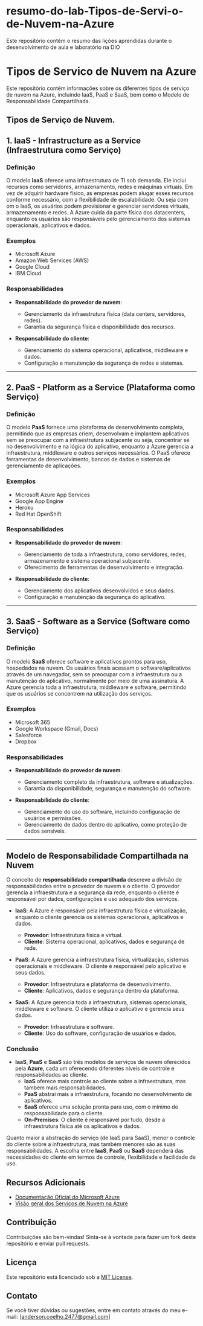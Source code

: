 # resumo-do-lab-Tipos-de-Servi-o-de-Nuvem-na-Azure
Este repositório contém o resumo das lições aprendidas durante o desenvolvimento de aula e laboratório na DIO

# Tipos de Servico de Nuvem na Azure

Este repositório contém informações sobre os diferentes tipos de serviço de nuvem na Azure, incluindo IaaS, PaaS e SaaS, bem como o Modelo de Responsabilidade Compartilhada.

## Tipos de Serviço de Nuvem.


## 1. **IaaS - Infrastructure as a Service** (Infraestrutura como Serviço)

### Definição
O modelo **IaaS** oferece uma infraestrutura de TI sob demanda. Ele inclui recursos como servidores, armazenamento, redes e máquinas virtuais. Em vez de adquirir hardware físico, as empresas podem alugar esses recursos conforme necessário, com a flexibilidade de escalabilidade. Ou seja com om o IaaS, os usuários podem provisionar e gerenciar servidores virtuais, armazenamento e redes. A Azure cuida da parte física dos datacenters, enquanto os usuários são responsáveis pelo gerenciamento dos sistemas operacionais, aplicativos e dados.

### Exemplos
- Microsoft Azure
- Amazon Web Services (AWS)
- Google Cloud
- IBM Cloud

### Responsabilidades
- **Responsabilidade do provedor de nuvem**:
  - Gerenciamento da infraestrutura física (data centers, servidores, redes).
  - Garantia da segurança física e disponibilidade dos recursos.

- **Responsabilidade do cliente**:
  - Gerenciamento do sistema operacional, aplicativos, middleware e dados.
  - Configuração e manutenção da segurança de redes e sistemas.

---

## 2. **PaaS - Platform as a Service** (Plataforma como Serviço)

### Definição
O modelo **PaaS** fornece uma plataforma de desenvolvimento completa, permitindo que as empresas criem, desenvolvam e implantem aplicativos sem se preocupar com a infraestrutura subjacente ou seja, concentrar se no desenvolvimento e na lógica do aplicativo, enquanto a Azure gerencia a infraestrutura, middleware e outros serviços necessários. O PaaS oferece ferramentas de desenvolvimento, bancos de dados e sistemas de gerenciamento de aplicações.

### Exemplos
- Microsoft Azure App Services
- Google App Engine
- Heroku
- Red Hat OpenShift

### Responsabilidades
- **Responsabilidade do provedor de nuvem**:
  - Gerenciamento de toda a infraestrutura, como servidores, redes, armazenamento e sistema operacional subjacente.
  - Oferecimento de ferramentas de desenvolvimento e integração.

- **Responsabilidade do cliente**:
  - Gerenciamento dos aplicativos desenvolvidos e seus dados.
  - Configuração e manutenção da segurança do aplicativo.

---

## 3. **SaaS - Software as a Service** (Software como Serviço)

### Definição
O modelo **SaaS** oferece software e aplicativos prontos para uso, hospedados na nuvem. Os usuários finais acessam o software/aplicativos através de um navegador, sem se preocupar com a infraestrutura ou a manutenção do aplicativo, normalmente por meio de uma assinatura. A Azure gerencia toda a infraestrutura, middleware e software, permitindo que os usuários se concentrem na utilização dos serviços.


### Exemplos
- Microsoft 365
- Google Workspace (Gmail, Docs)
- Salesforce
- Dropbox

### Responsabilidades
- **Responsabilidade do provedor de nuvem**:
  - Gerenciamento completo da infraestrutura, software e atualizações.
  - Garantia da disponibilidade, segurança e manutenção do software.

- **Responsabilidade do cliente**:
  - Gerenciamento do uso do software, incluindo configuração de usuários e permissões.
  - Gerenciamento de dados dentro do aplicativo, como proteção de dados sensíveis.

---

## Modelo de **Responsabilidade Compartilhada** na Nuvem

O conceito de **responsabilidade compartilhada** descreve a divisão de responsabilidades entre o provedor de nuvem e o cliente. O provedor gerencia a infraestrutura e a segurança da rede, enquanto o cliente é responsável por dados, configurações e uso adequado dos serviços.

- **IaaS**: A Azure é responsável pela infraestrutura física e virtualização, enquanto o cliente gerencia os sistemas operacionais, aplicativos e dados.
  - **Provedor**: Infraestrutura física e virtual.
  - **Cliente**: Sistema operacional, aplicativos, dados e segurança de rede.

- **PaaS**: A Azure gerencia a infraestrutura física, virtualização, sistemas operacionais e middleware. O cliente é responsável pelo aplicativo e seus dados.
  - **Provedor**: Infraestrutura e plataforma de desenvolvimento.
  - **Cliente**: Aplicativos, dados e segurança dentro da plataforma.

- **SaaS**: A Azure gerencia toda a infraestrutura, sistemas operacionais, middleware e software. O cliente utiliza o aplicativo e gerencia seus dados.
  - **Provedor**: Infraestrutura e software.
  - **Cliente**: Uso do software, configuração de usuários e dados.

### Conclusão
- **IaaS**, **PaaS** e **SaaS** são três modelos de serviços de nuvem oferecidos pela **Azure**, cada um oferecendo diferentes níveis de controle e responsabilidades ao cliente.
  - **IaaS** oferece mais controle ao cliente sobre a infraestrutura, mas também mais responsabilidades.
  - **PaaS** abstrai mais a infraestrutura, focando no desenvolvimento de aplicativos.
  - **SaaS** oferece uma solução pronta para uso, com o mínimo de responsabilidade para o cliente.
  - **On-Premises**: O cliente é responsável por tudo, desde a infraestrutura física até os aplicativos e dados.

Quanto maior a abstração do serviço (de IaaS para SaaS), menor o controle do cliente sobre a infraestrutura, mas também menores são as suas responsabilidades. A escolha entre **IaaS**, **PaaS** ou **SaaS** dependerá das necessidades do cliente em termos de controle, flexibilidade e facilidade de uso.

## Recursos Adicionais

- [Documentação Oficial do Microsoft Azure](https://azure.microsoft.com/pt-br/documentation/)
- [Visão geral dos Serviços de Nuvem na Azure](https://azure.microsoft.com/pt-br/overview/)

## Contribuição

Contribuições são bem-vindas! Sinta-se à vontade para fazer um fork deste repositório e enviar pull requests.

## Licença

Este repositório está licenciado sob a [MIT License](LICENSE).

## Contato

Se você tiver dúvidas ou sugestões, entre em contato através do meu e-mail: [anderson.coelho.2477@gmail.com]
